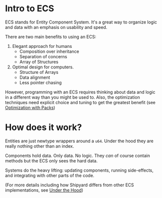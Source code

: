 # Intro to ECS

ECS stands for Entity Component System. It's a great way to organize logic and data with an emphasis on usability and speed.

There are two main benefits to using an ECS:

1. Elegant approach for humans
    - Composition over inheritance
    - Separation of concerns
    - Array of Structures
2. Optimal design for computers.
    - Structure of Arrays
    - Data alignment
    - Less pointer chasing

However, programming with an ECS requires thinking about data and logic in a different way than you might be used to. Also, the optimization techniques need explicit choice and tuning to get the greatest benefit (see [Optimization with Packs](./optimization-with-packs.md))

# How does it work?

Entities are just newtype wrappers around a `u64`. Under the hood they are really nothing other than an index.

Components hold data. Only data. No logic. They _can_ of course contain methods but the ECS only sees the hard data.

Systems do the heavy lifting: updating components, running side-effects, and integrating with other parts of the code.

(For more details including how Shipyard differs from other ECS implementations, see [Under the Hood](../under-the-hood.md))